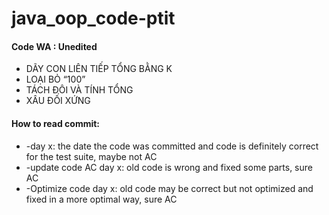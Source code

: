 # java_oop_code-ptit
<h4>Code WA : Unedited </h4>
<ul> 
<li> DÃY CON LIÊN TIẾP TỔNG BẰNG K</li>
<li> LOẠI BỎ “100”</li>
<li> TÁCH ĐÔI VÀ TÍNH TỔNG</li>
<li> XÂU ĐỐI XỨNG</li>
</ul> 

<h4>How to read commit:</h4>
<ul> 
<li>-day x: the date the code was committed and code is definitely correct for the test suite, maybe not AC</li>
<li>-update code AC day x: old code is wrong and fixed some parts, sure AC</li>
<li>-Optimize code day x: old code may be correct but not optimized and fixed in a more optimal way, sure AC</li>
</ul>

